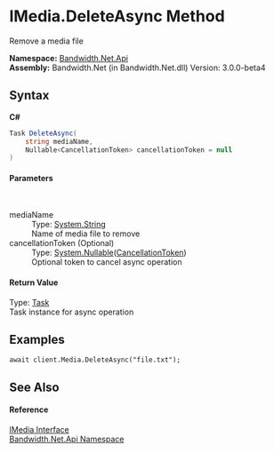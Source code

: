 ﻿# IMedia.DeleteAsync Method 
 

Remove a media file

**Namespace:**&nbsp;<a href ="N_Bandwidth_Net_Api.md">Bandwidth.Net.Api</a><br />**Assembly:**&nbsp;Bandwidth.Net (in Bandwidth.Net.dll) Version: 3.0.0-beta4

## Syntax

**C#**<br />
``` C#
Task DeleteAsync(
	string mediaName,
	Nullable<CancellationToken> cancellationToken = null
)
```


#### Parameters
&nbsp;<dl><dt>mediaName</dt><dd>Type: <a href="http://msdn2.microsoft.com/en-us/library/s1wwdcbf" target="_blank">System.String</a><br />Name of media file to remove</dd><dt>cancellationToken (Optional)</dt><dd>Type: <a href="http://msdn2.microsoft.com/en-us/library/b3h38hb0" target="_blank">System.Nullable</a>(<a href="http://msdn2.microsoft.com/en-us/library/dd384802" target="_blank">CancellationToken</a>)<br />Optional token to cancel async operation</dd></dl>

#### Return Value
Type: <a href="http://msdn2.microsoft.com/en-us/library/dd235678" target="_blank">Task</a><br />Task instance for async operation

## Examples

```
await client.Media.DeleteAsync("file.txt");
```


## See Also


#### Reference
<a href ="T_Bandwidth_Net_Api_IMedia.md">IMedia Interface</a><br /><a href ="N_Bandwidth_Net_Api.md">Bandwidth.Net.Api Namespace</a><br />